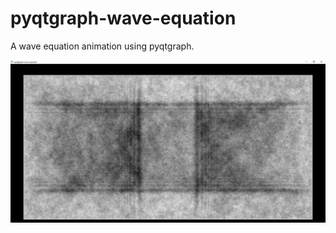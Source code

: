 # pyqtgraph-wave-equation
A wave equation animation using pyqtgraph.

![screenshot](assets/screenshot.jpg)